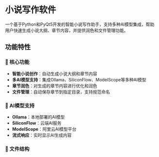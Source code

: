 # 小说写作软件

一个基于Python和PyQt5开发的智能小说写作助手，支持多种AI模型集成，帮助用户快速生成小说大纲、章节内容，并提供润色和文件管理功能。

## 功能特性

### 🎯 核心功能
- **智能小说创作**：自动生成小说大纲和章节内容
- **多AI模型支持**：集成Ollama、SiliconFlow、ModelScope等多种AI模型
- **章节润色**：对生成的章节内容进行优化和润色
- **文件管理**：自动保存章节到指定目录，支持规范命名

### 🤖 AI模型支持
- **Ollama**：本地部署的AI模型
- **SiliconFlow**：云端AI服务
- **ModelScope**：阿里云AI模型平台
- **流式响应**：实时显示AI生成内容

### 📁 文件结构